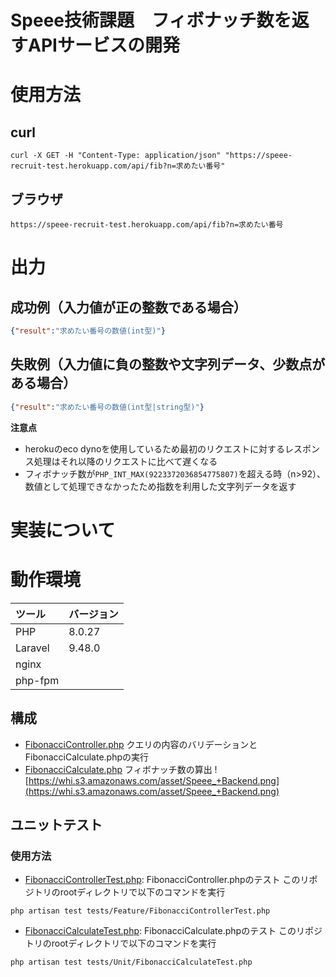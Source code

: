# Speee技術課題　フィボナッチ数を返すAPIサービスの開発
# 使用方法
## curl
```terminal
curl -X GET -H "Content-Type: application/json" "https://speee-recruit-test.herokuapp.com/api/fib?n=求めたい番号"
```
## ブラウザ
```terminal
https://speee-recruit-test.herokuapp.com/api/fib?n=求めたい番号
```
# 出力
## 成功例（入力値が正の整数である場合）
```json
{"result":"求めたい番号の数値(int型)"}
```
## 失敗例（入力値に負の整数や文字列データ、少数点がある場合）
```json
{"result":"求めたい番号の数値(int型|string型)"}
```

**注意点**
- herokuのeco dynoを使用しているため最初のリクエストに対するレスポンス処理はそれ以降のリクエストに比べて遅くなる
- フィボナッチ数が`PHP_INT_MAX(9223372036854775807)`を超える時（n>92）、数値として処理できなかったため指数を利用した文字列データを返す

# 実装について

# 動作環境
|ツール|バージョン|
|:--|:--|
|PHP|8.0.27|
|Laravel|9.48.0|
|nginx||
|php-fpm||

## 構成
- [FibonacciController.php](https://github.com/santooooooo/SpeeeTest/blob/main/app/Http/Controllers/FibonacciController.php)
クエリの内容のバリデーションとFibonacciCalculate.phpの実行
- [FibonacciCalculate.php](https://github.com/santooooooo/SpeeeTest/blob/main/app/Service/FibonacciCalculate.php)
フィボナッチ数の算出
![https://whi.s3.amazonaws.com/asset/Speee_+Backend.png](https://whi.s3.amazonaws.com/asset/Speee_+Backend.png)

## ユニットテスト
### 使用方法
- [FibonacciControllerTest.php](https://github.com/santooooooo/SpeeeTest/blob/main/tests/Feature/FibonacciControllerTest.php): FibonacciController.phpのテスト
このリポジトリのrootディレクトリで以下のコマンドを実行
```terminal
php artisan test tests/Feature/FibonacciControllerTest.php
```

- [FibonacciCalculateTest.php](https://github.com/santooooooo/SpeeeTest/blob/main/tests/Unit/FibonacciCalculateTest.php): FibonacciCalculate.phpのテスト
このリポジトリのrootディレクトリで以下のコマンドを実行
```terminal
php artisan test tests/Unit/FibonacciCalculateTest.php
```
